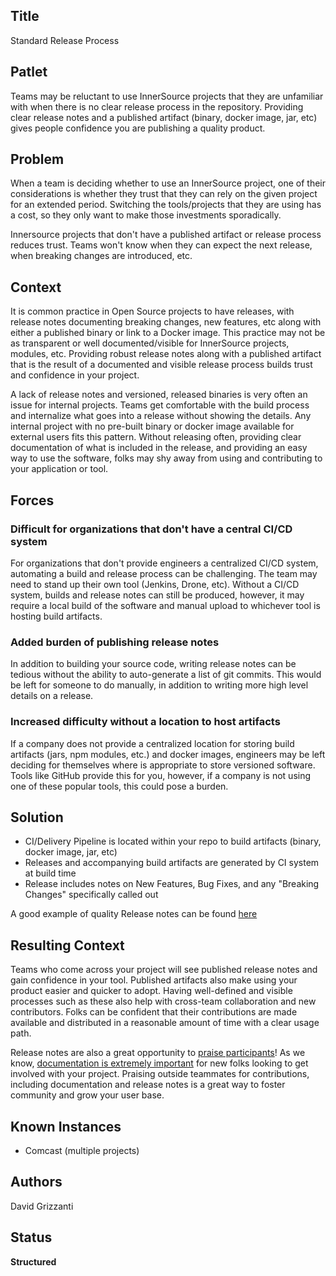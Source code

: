 ## Title

Standard Release Process

## Patlet

Teams may be reluctant to use InnerSource projects that they are unfamiliar with when there is no clear release process in the repository.
Providing clear release notes and a published artifact (binary, docker image, jar, etc) gives people confidence you are publishing a quality product.

## Problem

When a team is deciding whether to use an InnerSource project, one of their considerations is whether they trust that they can rely on the given project for an extended period. Switching the tools/projects that they are using has a cost, so they only want to make those investments sporadically.

Innersource projects that don't have a published artifact or release process reduces trust. Teams won't know when they can expect the next release, when breaking changes are introduced, etc.

## Context

It is common practice in Open Source projects to have releases, with release notes documenting breaking changes, new features, etc along with either a published binary or link to a Docker image. This practice may not be as transparent or well documented/visible for InnerSource projects, modules, etc. Providing robust release notes along with a published artifact that is the result of a documented and visible release process builds trust and confidence in your project.

A lack of release notes and versioned, released binaries is very often an issue for internal projects. Teams get comfortable with the build process and internalize what goes into a release without showing the details. Any internal project with no pre-built binary or docker image available for external users fits this pattern. Without releasing often, providing clear documentation of what is included in the release, and providing an easy way to use the software, folks may shy away from using and contributing to your application or tool.

## Forces

### Difficult for organizations that don't have a central CI/CD system

For organizations that don't provide engineers a centralized CI/CD system, automating a build and release process can be challenging. The team may need to stand up their own tool (Jenkins, Drone, etc). Without a CI/CD system, builds and release notes can still be produced, however, it may require a local build of the software and manual upload to whichever tool is hosting build artifacts.

### Added burden of publishing release notes

In addition to building your source code, writing release notes can be tedious without the ability to auto-generate a list of git commits. This would be left for someone to do manually, in addition to writing more high level details on a release.

### Increased difficulty without a location to host artifacts

If a company does not provide a centralized location for storing build artifacts (jars, npm modules, etc.) and docker images, engineers may be left deciding for themselves where is appropriate to store versioned software. Tools like GitHub provide this for you, however, if a company is not using one of these popular tools, this could pose a burden.

## Solution

- CI/Delivery Pipeline is located within your repo to build artifacts (binary, docker image, jar, etc)
- Releases and accompanying build artifacts are generated by CI system at build time
- Release includes notes on New Features, Bug Fixes, and any "Breaking Changes" specifically called out

A good example of quality Release notes can be found [here](https://github.com/jaegertracing/jaeger/releases)

## Resulting Context

Teams who come across your project will see published release notes and gain confidence in your tool. Published artifacts also make using your product easier and quicker to adopt. Having well-defined and visible processes such as these also help with cross-team collaboration and new contributors. Folks can be confident that their contributions are made available and distributed in a reasonable amount of time with a clear usage path.

Release notes are also a great opportunity to [praise participants](praise-participants.md)! As we know, [documentation is extremely important](project-setup/base-documentation.md) for new folks looking to get involved with your project. Praising outside teammates for contributions, including documentation and release notes is a great way to foster community and grow your user base.

## Known Instances

* Comcast (multiple projects)

## Authors

David Grizzanti

## Status

**Structured**
